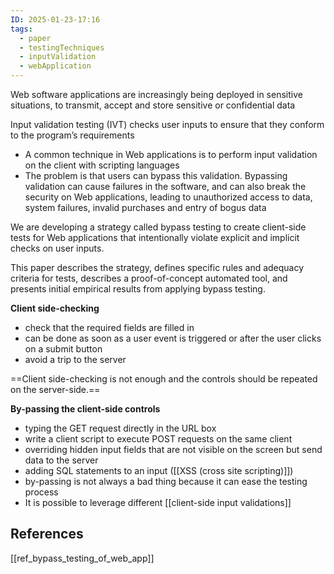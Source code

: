 ```yaml
---
ID: 2025-01-23-17:16
tags:
  - paper
  - testingTechniques
  - inputValidation
  - webApplication
---
```

Web software applications are increasingly being deployed in sensitive situations, to transmit, accept and store sensitive or confidential data

Input validation testing (IVT) checks user inputs to ensure that they conform to the program’s requirements
- A common technique in Web applications is to perform input validation on the client with scripting languages
- The problem is that users can bypass this validation. Bypassing validation can cause failures in the software, and can also break the security on Web applications, leading to unauthorized access to data, system failures, invalid purchases and entry of bogus data

We are developing a strategy called bypass testing to create client-side tests for Web applications that intentionally violate explicit and implicit checks on user inputs.

This paper describes the strategy, defines specific rules and adequacy criteria for tests, describes a proof-of-concept automated tool, and presents initial empirical results from applying bypass testing.

**Client side-checking**
- check that the required fields are filled in
- can be done as soon as a user event is triggered or after the user clicks on a submit button
- avoid a trip to the server

==Client side-checking is not enough and the controls should be repeated on the server-side.==

**By-passing the client-side controls**
- typing the GET request directly in the URL box
- write a client script to execute POST requests on the same client
- overriding hidden input fields that are not visible on the screen but send data to the server
- adding SQL statements to an input ([[XSS (cross site scripting)]])
- by-passing is not always a bad thing because it can ease the testing process
- It is possible to leverage different [[client-side input validations]] 

## References
[[ref_bypass_testing_of_web_app]]